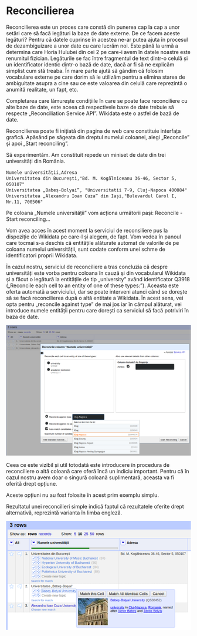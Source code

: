 # Reconcilierea

Reconcilierea este un proces care constă din punerea cap la cap a unor setări care să facă legături la baze de date externe. De ce facem aceste legături? Pentru că datele cuprinse în acestea ne-ar putea ajuta în procesul de dezambiguizare a unor date cu care lucrăm noi. Este până la urmă a determina care Horia Hulubei din cei 2 pe care-i avem în datele noastre este renumitul fizician. Legăturile se fac între fragmentul de text dintr-o celulă și un identificator identic dintr-o bază de date, dacă ar fi să ne explicăm simplist cum stă treaba.
În mare parte ajută să gândim că folosim vocabulare externe pe care dorim să le utilizăm pentru a elimina starea de ambiguitate asupra a cine sau ce este valoarea din celulă care reprezintă o anumită realitate, un fapt, etc.

Completarea care lămurește condițiile în care se poate face reconciliere cu alte baze de date, este aceea că respectivele baze de date trebuie să respecte „Reconciliation Service API”. Wikidata este o astfel de bază de date.

Reconcilierea poate fi inițiată din pagina de web care constituie interfața grafică. Apăsând pe săgeata din dreptul numelui coloanei, alegi „Reconcile” și apoi „Start reconciling”.

Să experimentăm. Am constituit repede un miniset de date din trei universități din România.

```text
Numele universității,Adresa
Universitatea din București,"Bd. M. Kogălniceanu 36-46, Sector 5, 050107"
Universitatea „Babeș-Bolyai”, "Universitatii 7-9, Cluj-Napoca 400084"
Universitatea „Alexandru Ioan Cuza” din Iași,"Bulevardul Carol I, Nr.11, 700506"
```

Pe coloana „Numele universității” vom acționa următorii pași: Reconcile - Start reconciling...

Vom avea acces în acest moment la serviciul de reconsiliere pus la dispoziție de Wikidata pe care-l și alegem, de fapt. Vom vedea în panoul care tocmai s-a deschis că entitățile alăturate automat de valorile de pe coloana numelui universității, sunt codate conform unei schme de identificatori proprii Wikidata.

În cazul nostru, serviciul de reconciliere a tras concluzia că despre universități este vorba pentru coloana în cauză și din vocabularul Wikidata și a făcut o legătură la entitățile de tip „university” având identificator Q3918 („Reconcile each cell to an entity of one of these types:”). Aceasta este oferta automată a serviciului, dar se poate interveni atunci când se dorește să se facă reconcilierea după o altă entitate a Wikidata. În acest sens, vei opta pentru „reconcile against type” de mai jos iar în câmpul alăturat, vei introduce numele entității pentru care dorești ca serviciul să facă potriviri în baza de date.

![](reconciliereCuMentionareaProprietatilorSiEntitatilor.png)

Ceea ce este vizibil și util totodată este introducere în procedura de reconciliere o altă coloană care oferă încă un indiciu important. Pentru că în cazul nostru avem doar o singură coloană suplimentară, aceasta va fi oferită drept opțiune.

Aceste opțiuni nu au fost folosite în acest prim exemplu simplu.

Rezultatul unei reconcilieri simple indică faptul că rezultatele oferite drept alternativă, reprezintă varianta în limba engleză.

![](reconciliereRezultatDupaNumeleUniversitatii.png)

